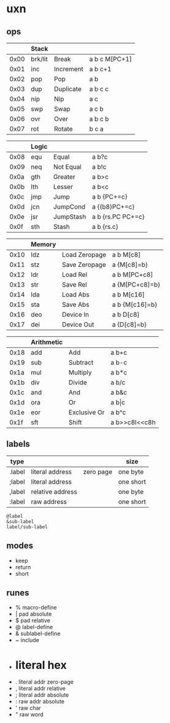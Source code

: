 # uxn

## ops

|       | Stack   |           |               |
|-------|---------|-----------|---------------|
| 0x00  | brk/lit | Break     | a b c M[PC+1] |
| 0x01  | inc     | Increment | a b c+1       |
| 0x02  | pop     | Pop       | a b           |
| 0x03  | dup     | Duplicate | a b c c       |
| 0x04  | nip     | Nip       | a c           |
| 0x05  | swp     | Swap      | a c b         |
| 0x06  | ovr     | Over      | a b c b       |
| 0x07  | rot     | Rotate    | b c a         |

|       | Logic   |           |                   |
|-------|---------|-----------|-------------------|
| 0x08  | equ     | Equal     | a b?c             |
| 0x09  | neq     | Not Equal | a b!c             |
| 0x0a  | gth     | Greater   | a b\>c            |
| 0x0b  | lth     | Lesser    | a b\<c            |
| 0x0c  | jmp     | Jump      | a b {PC+=c}       |
| 0x0d  | jcn     | JumpCond  | a {(b8)PC+=c}     |
| 0x0e  | jsr     | JumpStash | a b {rs.PC PC+=c} |
| 0x0f  | sth     | Stash     | a b {rs.c}        |

|       | Memory |               |                |
|-------|--------|---------------|----------------|
| 0x10  | ldz    | Load Zeropage | a b M[c8]      |
| 0x11  | stz    | Save Zeropage | a {M[c8]=b}    |
| 0x12  | ldr    | Load Rel      | a b M[PC+c8]   |
| 0x13  | str    | Save Rel      | a {M[PC+c8]=b} |
| 0x14  | lda    | Load Abs      | a b M[c16]     |
| 0x15  | sta    | Save Abs      | a b {M[c16]=b} |
| 0x16  | deo    | Device In     | a b D[c8]      |
| 0x17  | dei    | Device Out    | a {D[c8]=b}    |

|       | Arithmetic |              |                   |
|-------|------------|--------------|-------------------|
| 0x18  | add        | Add          | a b+c             |
| 0x19  | sub        | Subtract     | a b-c             |
| 0x1a  | mul        | Multiply     | a b\*c            |
| 0x1b  | div        | Divide       | a b/c             |
| 0x1c  | and        | And          | a b&c             |
| 0x1d  | ora        | Or           | a b\|c            |
| 0x1e  | eor        | Exclusive Or | a b^c             |
| 0x1f  | sft        | Shift        | a b\>\>c8l\<\<c8h |

## labels

|type  |                |         |size     |
|------|----------------|---------|---------|
|.label|literal address |zero page|one byte |
|;label|literal address |         |one short|
|,label|relative address|         |one byte |
|:label|raw address     |         |one short|

    @label
    &sub-label
    label/sub-label

## modes

- keep
- return
- short

## runes

- % macro-define
- | pad absolute
- $ pad relative
- @ label-define
- & sublabel-define
- ~ include
- # literal hex
- . literal addr zero-page
- , literal addr relative
- ; literal addr absolute
- : raw addr absolute
- ' raw char
- " raw word


